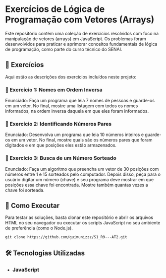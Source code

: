 # Exercícios de Lógica de Programação com Vetores (Arrays)
Este repositório contém uma coleção de exercícios resolvidos com foco na manipulação de vetores (arrays) em JavaScript. Os problemas foram desenvolvidos para praticar e aprimorar conceitos fundamentais de lógica de programação, como parte do curso técnico do SENAI.

## 📜 Exercícios
Aqui estão as descrições dos exercícios incluídos neste projeto:

### 📌 Exercício 1: Nomes em Ordem Inversa
Enunciado: Faça um programa que leia 7 nomes de pessoas e guarde-os em um vetor. No final, mostre uma listagem com todos os nomes informados, na ordem inversa daquela em que eles foram informados.

### 📌 Exercício 2: Identificando Números Pares
Enunciado: Desenvolva um programa que leia 10 números inteiros e guarde-os em um vetor. No final, mostre quais são os números pares que foram digitados e em que posições eles estão armazenados.

### 📌 Exercício 3: Busca de um Número Sorteado
Enunciado: Faça um algoritmo que preencha um vetor de 30 posições com números entre 1 e 15 sorteados pelo computador. Depois disso, peça para o usuário digitar um número (chave) e seu programa deve mostrar em que posições essa chave foi encontrada. Mostre também quantas vezes a chave foi sorteada.

## 🚀 Como Executar
Para testar as soluções, basta clonar este repositório e abrir os arquivos HTML no seu navegador ou executar os scripts JavaScript no seu ambiente de preferência (como o Node.js).

```
git clone https://github.com/guimunizzz/S1_R9---AT2.git
```

## 🛠️ Tecnologias Utilizadas
* ### JavaScript
